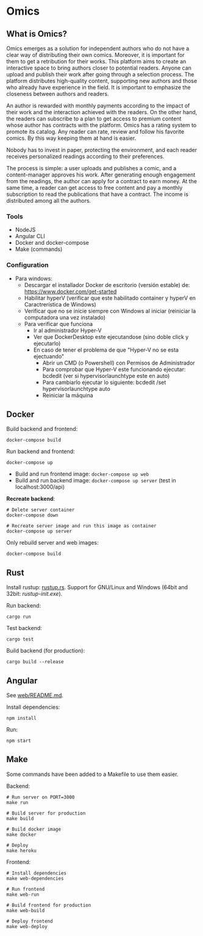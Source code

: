 # Omics

## What is Omics?

Omics emerges as a solution for independent authors who do not have a clear way
of distributing their own comics. Moreover, it is important for them to get a
retribution for their works. This platform aims to create an interactive space
to bring authors closer to potential readers. Anyone can upload and publish
their work after going through a selection process. The platform 
distributes high-quality content, supporting new authors and those who already
have experience in the field. It is important to emphasize the closeness
between authors and readers.

An author is rewarded with monthly payments according to the impact of their
work and the interaction achieved with the readers. On the other hand, the
readers can subscribe to a plan to get access to premium content whose author
has contracts with the platform. Omics has a rating system to promote its
catalog. Any reader can rate, review and follow his favorite comics. By this
way keeping them at hand is easier.

Nobody has to invest in paper, protecting the environment, and each reader
receives personalized readings according to their preferences.

The process is simple: a user uploads and publishes a comic, and a
content-manager approves his work. After generating enough engagement from the
readings, the author can apply for a contract to earn money. At the same time,
a reader can get access to free content and pay a monthly subscription to read
the publications that have a contract. The income is distributed among all the
authors.

### Tools
- NodeJS
- Angular CLI
- Docker and docker-compose
- Make (commands)

### Configuration
- Para windows:
  - Descargar el installador Docker de escritorio (versión estable) de: https://www.docker.com/get-started
  - Habilitar hyperV (verificar que este habilitado container y hyperV en Caractrerística de Windows)
  - Verificar que no se inicie siempre con Windows al iniciar (reiniciar la computadora una vez instalado)
  - Para verificar que funciona
    * Ir al administrador Hyper-V
    * Ver que DockerDesktop este ejecutandose (sino doble click y ejecutarlo)
    * En caso de tener el problema de que "Hyper-V no se esta ejectuando"
      - Abrir un CMD (o Powershell) con Permisos de Administrador
      - Para comprobar que Hyper-V este funcionando ejecutar: bcdedit  (ver si hypervisorlaunchtype este en auto)
      - Para cambiarlo ejecutar lo siguiente: bcdedit /set hypervisorlaunchtype auto
      - Reiniciar la máquina

## Docker

Build backend and frontend:

```
docker-compose build
```

Run backend and frontend:

```
docker-compose up
```

- Build and run frontend image: `docker-compose up web`
- Build and run backend image: `docker-compose up server` (test in localhost:3000/api)

**Recreate backend**:

```
# Delete server container
docker-compose down

# Recreate server image and run this image as container
docker-compose up server
```

Only rebuild server and web images:

```
docker-compose build
```

## Rust

Install rustup: [rustup.rs](https://rustup.rs/). Support for GNU/Linux and Windows (64bit and 32bit: *rustup-init.exe*).

Run backend:

```
cargo run
```

Test backend:

```
cargo test
```

Build backend (for production):

```
cargo build --release
```

## Angular

See [web/README.md](./web/README.md).

Install dependencies:

```
npm install
```

Run:

```
npm start
```

## Make

Some commands have been added to a Makefile to use them easier.

Backend:

```
# Run server on PORT=3000
make run

# Build server for production
make build

# Build docker image
make docker

# Deploy
make heroku
```

Frontend:

```
# Install dependencies
make web-dependencies

# Run frontend
make web-run

# Build frontend for production
make web-build

# Deploy frontend
make web-deploy
```
